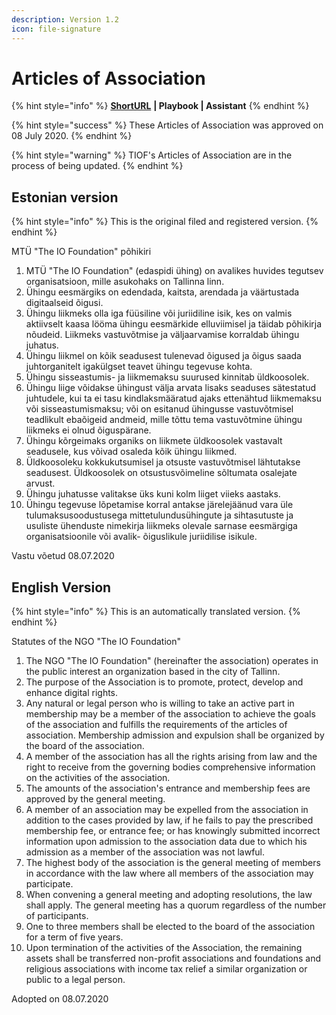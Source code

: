 ```yaml
---
description: Version 1.2
icon: file-signature
---
```


# Articles of Association

{% hint style="info" %}
[**ShortURL**](https://tiof.click/TIOFLegalArticlesOfAssociation) **| Playbook | Assistant**
{% endhint %}

{% hint style="success" %}
These Articles of Association was approved on 08 July 2020.
{% endhint %}

{% hint style="warning" %}
TIOF's Articles of Association are in the process of being updated.
{% endhint %}

## Estonian version&#x20;

{% hint style="info" %}
This is the original filed and registered version.
{% endhint %}

MTÜ "The IO Foundation" põhikiri

1. MTÜ "The IO Foundation" (edaspidi ühing) on avalikes huvides tegutsev organisatsioon, mille asukohaks on Tallinna linn.
2. Ühingu eesmärgiks on edendada, kaitsta, arendada ja väärtustada digitaalseid õigusi.
3. Ühingu liikmeks olla iga füüsiline või juriidiline isik, kes on valmis aktiivselt kaasa lööma ühingu eesmärkide elluviimisel ja täidab põhikirja nõudeid. Liikmeks vastuvõtmise ja väljaarvamise korraldab ühingu juhatus.
4. Ühingu liikmel on kõik seadusest tulenevad õigused ja õigus saada juhtorganitelt igakülgset teavet ühingu tegevuse kohta.
5. Ühingu sisseastumis- ja liikmemaksu suurused kinnitab üldkoosolek.
6. Ühingu liige võidakse ühingust välja arvata lisaks seaduses sätestatud juhtudele, kui ta ei tasu kindlaksmääratud ajaks ettenähtud liikmemaksu või sisseastumismaksu; või on esitanud ühingusse vastuvõtmisel teadlikult ebaõigeid andmeid, mille tõttu tema vastuvõtmine ühingu liikmeks ei olnud õiguspärane.
7. Ühingu kõrgeimaks organiks on liikmete üldkoosolek vastavalt seadusele, kus võivad osaleda kõik ühingu liikmed.
8. Üldkoosoleku kokkukutsumisel ja otsuste vastuvõtmisel lähtutakse seadusest. Üldkoosolek on otsustusvõimeline sõltumata osalejate arvust.
9. Ühingu juhatusse valitakse üks kuni kolm liiget viieks aastaks.
10. Ühingu tegevuse lõpetamise korral antakse järelejäänud vara üle tulumaksusoodustusega mittetulundusühingute ja sihtasutuste ja usuliste ühenduste nimekirja liikmeks olevale sarnase eesmärgiga organisatsioonile või avalik- õiguslikule juriidilise isikule.

Vastu võetud 08.07.2020

## English Version

{% hint style="info" %}
This is an automatically translated version.
{% endhint %}

Statutes of the NGO "The IO Foundation"

1. The NGO "The IO Foundation" (hereinafter the association) operates in the public interest an organization based in the city of Tallinn.
2. The purpose of the Association is to promote, protect, develop and enhance digital rights.
3. Any natural or legal person who is willing to take an active part in membership may be a member of the association to achieve the goals of the association and fulfills the requirements of the articles of association. Membership admission and expulsion shall be organized by the board of the association.
4. A member of the association has all the rights arising from law and the right to receive from the governing bodies comprehensive information on the activities of the association.
5. The amounts of the association's entrance and membership fees are approved by the general meeting.
6. A member of an association may be expelled from the association in addition to the cases provided by law, if he fails to pay the prescribed membership fee, or entrance fee; or has knowingly submitted incorrect information upon admission to the association data due to which his admission as a member of the association was not lawful.
7. The highest body of the association is the general meeting of members in accordance with the law where all members of the association may participate.
8. When convening a general meeting and adopting resolutions, the law shall apply. The general meeting has a quorum regardless of the number of participants.
9. One to three members shall be elected to the board of the association for a term of five years.
10. Upon termination of the activities of the Association, the remaining assets shall be transferred non-profit associations and foundations and religious associations with income tax relief a similar organization or public to a legal person.

Adopted on 08.07.2020
